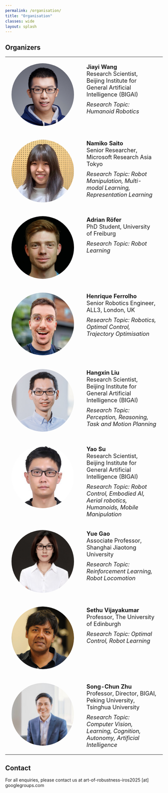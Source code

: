 ```yaml
---
permalink: /organisation/
title: "Organisation"
classes: wide
layout: splash
---
```


<!-- **Disclaimer:** This workshop is not yet confirmed. We are working on our proposal submission.
{: .notice--danger}

**Warning:** This website is under construction.
{: .notice--warning} -->

## Organizers

<table class="organizers-table">
  <tr>
    <td class="organizer-image"><a href="https://jjiayu.github.io/"><img src="/assets/images/organizers/jiayi.jpeg" alt="Jiayi Wang" width="150" height="150"></a></td>
    <td class="organizer-info">
      <strong>Jiayi Wang</strong><br>
      Research Scientist, Beijing Institute for General Artificial Intelligence (BIGAI) <br>
      <em class="research-topic">Research Topic: Humanoid Robotics</em>
    </td>
  </tr>
  <tr>
    <td class="organizer-image"><a href="https://sites.google.com/view/namikosaito/home"><img src="/assets/images/organizers/namiko.jpeg" alt="Namiko Saito" width="150" height="150"></a></td>
    <td class="organizer-info">
      <strong>Namiko Saito</strong><br>
      Senior Researcher, Microsoft Research Asia Tokyo<br>
      <em class="research-topic">Research Topic: Robot Manipulation, Multi-modal Learning, Representation Learning</em>
    </td>
  </tr>
  <tr>
    <td class="organizer-image"><a href="https://rl.uni-freiburg.de/people/roefer"><img src="/assets/images/organizers/adrian.jpeg" alt="Adrian Röfer" width="150" height="150"></a></td>
    <td class="organizer-info">
      <strong>Adrian Röfer</strong><br>
      PhD Student, University of Freiburg<br>
      <em class="research-topic">Research Topic: Robot Learning</em>
    </td>
  </tr>
  <tr>
    <td class="organizer-image"><a href="https://ferrolho.github.io/"><img src="/assets/images/organizers/henrique.jpg" alt="Henrique Ferrolho" width="150" height="150"></a></td>
    <td class="organizer-info">
      <strong>Henrique Ferrolho</strong><br>
      Senior Robotics Engineer, ALL3, London, UK<br>
      <em class="research-topic">Research Topic: Robotics, Optimal Control, Trajectory Optimisation</em>
    </td>
  </tr>
  <tr>
    <td class="organizer-image"><a href="https://liuhx111.github.io/"><img src="/assets/images/organizers/hangxin.jpg" alt="Hangxin Liu" width="150" height="150"></a></td>
    <td class="organizer-info">
      <strong>Hangxin Liu</strong><br>
      Research Scientist, Beijing Institute for General Artificial Intelligence (BIGAI)<br>
      <em class="research-topic">Research Topic: Perception, Reasoning, Task and Motion Planning</em>
    </td>
  </tr>
  <!-- <tr>
    <td class="organizer-image"><a href="https://raabuchanan.github.io/"><img src="/assets/images/organizers/russell.jpeg" alt="Russell Buchanan" width="150" height="150"></a></td>
    <td class="organizer-info">
      <strong>Russell Buchanan</strong><br>
      Assistant Professor, University of Waterloo<br>
      <em class="research-topic">Research Topic: Estimation, Perception, Learning for Robot Manipulation.</em>
    </td>
  </tr> -->
  <tr>
    <td class="organizer-image"><a href="https://yaosu.info/"><img src="/assets/images/organizers/yao.jpeg" alt="Yao Su" width="150" height="150"></a></td>
    <td class="organizer-info">
      <strong>Yao Su</strong><br>
      Research Scientist, Beijing Institute for General Artificial Intelligence (BIGAI)<br>
      <em class="research-topic">Research Topic: Robot Control, Embodied AI, Aerial robotics, Humanoids, Mobile Manipulation</em>
    </td>
  </tr>
  <tr>
    <td class="organizer-image"><a href="https://gaoyue.sjtu.edu.cn/about.html"><img src="/assets/images/organizers/yue.jpeg" alt="Yue Gao" width="150" height="150"></a></td>
    <td class="organizer-info">
      <strong>Yue Gao</strong><br>
      Associate Professor, Shanghai Jiaotong University<br>
      <em class="research-topic">Research Topic: Reinforcement Learning, Robot Locomotion</em>
    </td>
  </tr>
  <tr>
    <td class="organizer-image"><a href="https://homepages.inf.ed.ac.uk/svijayak/"><img src="/assets/images/organizers/sethu.png" alt="Sethu Vijayakumar" width="150" height="150"></a></td>
    <td class="organizer-info">
      <strong>Sethu Vijayakumar</strong><br>
      Professor, The University of Edinburgh<br>
      <em class="research-topic">Research Topic: Optimal Control, Robot Learning</em>
    </td>
  </tr>
  <tr>
    <td class="organizer-image"><a href="[https://homepages.inf.ed.ac.uk/svijayak/](https://eng.bigai.ai/)"><img src="/assets/images/organizers/SongchunZhu.jpg" alt="Songchun Zhu" width="150" height="150"></a></td>
    <td class="organizer-info">
      <strong>Song-Chun Zhu</strong><br>
      Professor, Director, BIGAI, Peking University, Tsinghua University <br>
      <em class="research-topic">Research Topic: Computer Vision, Learning, Cognition, Autonomy, Artificial Intelligence</em>
    </td>
  </tr>
</table>

<style>
  .organizers-table {
    border-collapse: collapse;
    width: 100%;
  }
  .organizers-table td {
    border: none; /* Remove borders */
    padding: 20px;
    vertical-align: top;
    font-size: 1.3em; /* Increase the font size */
  }
  .organizers-table .organizer-image {
    width: 200px; /* Set a larger fixed width for the image cell */
  }
  .organizers-table .organizer-info {
    width: calc(100% - 200px); /* Allow the text cell to take up the remaining space */
  }
  .organizers-table img {
    width: 100%; /* Adjust the width as needed */
    height: auto; /* Maintain aspect ratio */
    border-radius: 50%; /* Optional: make images circular */
  }
  .research-topic {
    margin-top: 10px; /* Add space above the research topic */
    display: block; /* Ensure it starts on a new line */
  }
</style>

## Contact

For all enquiries, please contact us at art-of-robustness-iros2025 [at] googlegroups.com
